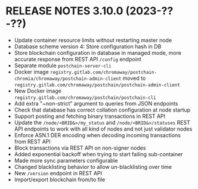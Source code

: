 # RELEASE NOTES 3.10.0 (2023-??-??)

* Update container resource limits without restarting master node
* Database scheme version 4: Store configuration hash in DB
* Store blockchain configuration in database in managed mode, more accurate response from REST API `/config` endpoint 
* Separate module `postchain-server-cli`
* Docker image `registry.gitlab.com/chromaway/postchain-chromia/chromaway/postchain-admin-client` moved to
  `registry.gitlab.com/chromaway/postchain/postchain-admin-client`
* New Docker image `registry.gitlab.com/chromaway/postchain/postchain-cli`
* Add extra "~non-strict" argument to queries from JSON endpoints
* Check that database has correct collation configuration at node startup
* Support posting and fetching binary transactions in REST API
* Update the `/node/<BRID&>/my_status` and `/node/<BRID&>/statuses` REST API endpoints to work with all kind of nodes and not just validator nodes
* Enforce ASN.1 DER encoding when decoding incoming transactions from REST API
* Block transactions via REST API on non-signer nodes
* Added exponential backoff when trying to start failing sub-container
* Made more sync parameters configurable
* Changed blacklisting behavior to allow un-blacklisting over time
* New `/version` endpoint in REST API
* Import/export blockchain from/to file
